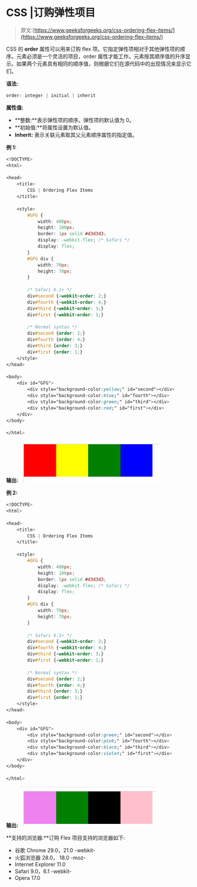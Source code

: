 # CSS |订购弹性项目

> 原文:[https://www.geeksforgeeks.org/css-ordering-flex-items/](https://www.geeksforgeeks.org/css-ordering-flex-items/)

CSS 的 **order** 属性可以用来订购 flex 项。它指定弹性项相对于其他弹性项的顺序。元素必须是一个灵活的项目，order 属性才能工作。元素按其顺序值的升序显示。如果两个元素具有相同的顺序值，则根据它们在源代码中的出现情况来显示它们。

**语法:**

```css
order: integer | initial | inherit
```

**属性值:**

*   **整数:**表示弹性项的顺序。弹性项的默认值为 0。
*   **初始值:**将属性设置为默认值。
*   **Inherit:** 表示关联元素取其父元素顺序属性的指定值。

**例 1:**

```css
<!DOCTYPE>
<html>

<head>
    <title>
        CSS | Ordering Flex Items
    </title>

    <style>
        #GFG {
            width: 400px;
            height: 100px;
            border: 1px solid #d3d3d3;
            display: -webkit-flex; /* Safari */
            display: flex;
        }
        #GFG div {
            width: 70px;
            height: 70px;
        }

        /* Safari 6.1+ */
        div#second {-webkit-order: 2;}
        div#fourth {-webkit-order: 4;}
        div#third {-webkit-order: 3;}
        div#first {-webkit-order: 1;}

        /* Normal syntax */
        div#second {order: 2;}
        div#fourth {order: 4;}
        div#third {order: 3;}
        div#first {order: 1;}
    </style>
</head>

<body>
    <div id="GFG">
        <div style="background-color:yellow;" id="second"></div>
        <div style="background-color:blue;" id="fourth"></div>
        <div style="background-color:green;" id="third"></div>
        <div style="background-color:red;" id="first"></div>
    </div>
</body>

</html>
```

**输出:**
![](img/0658e1c9bc16efe98f0de6daa965cf0e.png)

**例 2:**

```css
<!DOCTYPE>
<html>

<head>
    <title>
        CSS | Ordering Flex Items
    </title>

    <style>
        #GFG {
            width: 400px;
            height: 100px;
            border: 1px solid #d3d3d3;
            display: -webkit-flex; /* Safari */
            display: flex;
        }
        #GFG div {
            width: 70px;
            height: 70px;
        }

        /* Safari 6.1+ */
        div#second {-webkit-order: 2;}
        div#fourth {-webkit-order: 4;}
        div#third {-webkit-order: 3;}
        div#first {-webkit-order: 1;}

        /* Normal syntax */
        div#second {order: 2;}
        div#fourth {order: 4;}
        div#third {order: 3;}
        div#first {order: 1;}
    </style>
</head>

<body>
    <div id="GFG">
        <div style="background-color:green;" id="second"></div>
        <div style="background-color:pink;" id="fourth"></div>
        <div style="background-color:black;" id="third"></div>
        <div style="background-color:violet;" id="first"></div>
    </div>
</body>

</html>
```

**输出:**
![](img/b2541785931905f3b07e7f71b09572fc.png)

**支持的浏览器:**订购 Flex 项目支持的浏览器如下:

*   谷歌 Chrome 29.0，21.0 -webkit-
*   火狐浏览器 28.0， 18.0 -moz-
*   Internet Explorer 11.0
*   Safari 9.0，6.1 -webkit-
*   Opera 17.0